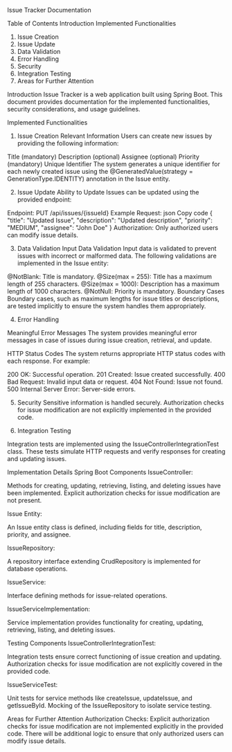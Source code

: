 Issue Tracker Documentation


Table of Contents
Introduction
Implemented Functionalities
1. Issue Creation
2. Issue Update
3. Data Validation
4. Error Handling
5. Security
6. Integration Testing
7. Areas for Further Attention



Introduction
Issue Tracker is  a web application built using Spring Boot. This document provides documentation for the implemented functionalities, security considerations, and usage guidelines.

Implemented Functionalities
1. Issue Creation
Relevant Information
Users can create new issues by providing the following information:

Title (mandatory)
Description (optional)
Assignee (optional)
Priority (mandatory)
Unique Identifier
The system generates a unique identifier for each newly created issue using the @GeneratedValue(strategy = GenerationType.IDENTITY) annotation in the Issue entity.

2. Issue Update
Ability to Update
Issues can be updated using the provided endpoint:

Endpoint: PUT /api/issues/{issueId}
Example Request:
json
Copy code
{
  "title": "Updated Issue",
  "description": "Updated description",
  "priority": "MEDIUM",
  "assignee": "John Doe"
}
Authorization: Only authorized users can modify issue details.

3. Data Validation
Input Data Validation
Input data is validated to prevent issues with incorrect or malformed data. The following validations are implemented in the Issue entity:

@NotBlank: Title is mandatory.
@Size(max = 255): Title has a maximum length of 255 characters.
@Size(max = 1000): Description has a maximum length of 1000 characters.
@NotNull: Priority is mandatory.
Boundary Cases
Boundary cases, such as maximum lengths for issue titles or descriptions, are tested implicitly to ensure the system handles them appropriately.

4. Error Handling

Meaningful Error Messages
The system provides meaningful error messages in case of issues during issue creation, retrieval, and update.

HTTP Status Codes
The system returns appropriate HTTP status codes with each response. For example:

200 OK: Successful operation.
201 Created: Issue created successfully.
400 Bad Request: Invalid input data or request.
404 Not Found: Issue not found.
500 Internal Server Error: Server-side errors.

5. Security
Sensitive information is handled securely.
Authorization checks for issue modification are not explicitly implemented in the provided code.


6. Integration Testing

Integration tests are implemented using the IssueControllerIntegrationTest class. These tests simulate HTTP requests and verify responses for creating and updating issues.

Implementation Details
Spring Boot Components
IssueController:

Methods for creating, updating, retrieving, listing, and deleting issues have been implemented.
Explicit authorization checks for issue modification are not present.

Issue Entity:

An Issue entity class is defined, including fields for title, description, priority, and assignee.

IssueRepository:

A repository interface extending CrudRepository is implemented for database operations.

IssueService:

Interface defining methods for issue-related operations.

IssueServiceImplementation:

Service implementation provides functionality for creating, updating, retrieving, listing, and deleting issues.

Testing Components
IssueControllerIntegrationTest:

Integration tests ensure correct functioning of issue creation and updating.
Authorization checks for issue modification are not explicitly covered in the provided code.

IssueServiceTest:

Unit tests for service methods like createIssue, updateIssue, and getIssueById.
Mocking of the IssueRepository to isolate service testing.

Areas for Further Attention
Authorization Checks:
Explicit authorization checks for issue modification are not implemented explicitly in the provided code. There will be additional logic to ensure that only authorized users can modify issue details.

